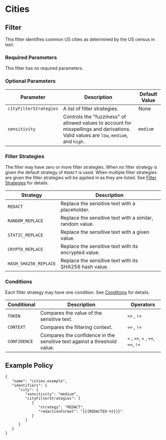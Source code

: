 # Cities

## Filter

This filter identifies common US cities as determined by the US census in text.

### Required Parameters

This filter has no required parameters.

### Optional Parameters

| Parameter              | Description                                                                                                                           | Default Value |
| ---------------------- | ------------------------------------------------------------------------------------------------------------------------------------- | ------------- |
| `cityFilterStrategies` | A list of filter strategies.                                                                                                          | None          |
| `sensitivity`          | Controls the "fuzziness" of allowed values to account for misspellings and derivations. Valid values are `low`, `medium`, and `high`. | `medium`      |

### Filter Strategies

The filter may have zero or more filter strategies. When no filter strategy is given the default strategy of `REDACT` is used. When multiple filter strategies are given the filter strategies will be applied in as they are listed. See [Filter Strategies](../../filter_strategies.md) for details.

| Strategy              | Description                                              |
| --------------------- | -------------------------------------------------------- |
| `REDACT`              | Replace the sensitive text with a placeholder.           |
| `RANDOM_REPLACE`      | Replace the sensitive text with a similar, random value. |
| `STATIC_REPLACE`      | Replace the sensitive text with a given value.           |
| `CRYPTO_REPLACE`      | Replace the sensitive text with its encrypted value.     |
| `HASH_SHA256_REPLACE` | Replace the sensitive text with its SHA256 hash value.   |

### Conditions

Each filter strategy may have one condition. See [Conditions](../../filter_strategies.md#filter-strategy-conditions) for details.

| Conditional  | Description                                                              | Operators                          |
| ------------ | ------------------------------------------------------------------------ | ---------------------------------- |
| `TOKEN`      | Compares the value of the sensitive text.                                | `==` , `!=`                        |
| `CONTEXT`    | Compares the filtering context.                                          | `==` , `!=`                        |
| `CONFIDENCE` | Compares the confidence in the sensitive text against a threshold value. | `<` , `<=`, `>` , `>=`, `==`, `!=` |

## Example Policy

```
{
   "name": "cities-example",
   "identifiers": {
      "city": {
         "sensitivity": "medium",
         "cityFilterStrategies": [
            {
               "strategy": "REDACT",
               "redactionFormat": "{{{REDACTED-%t}}}"
            }
         ]
      }
   }
}
```
